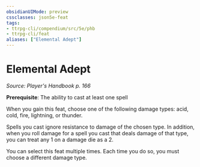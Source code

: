 ```yaml
---
obsidianUIMode: preview
cssclasses: json5e-feat
tags:
- ttrpg-cli/compendium/src/5e/phb
- ttrpg-cli/feat
aliases: ["Elemental Adept"]
---
```

# Elemental Adept
*Source: Player's Handbook p. 166*  

**Prerequisite**: The ability to cast at least one spell

When you gain this feat, choose one of the following damage types: acid, cold, fire, lightning, or thunder.

Spells you cast ignore resistance to damage of the chosen type. In addition, when you roll damage for a spell you cast that deals damage of that type, you can treat any 1 on a damage die as a 2.

You can select this feat multiple times. Each time you do so, you must choose a different damage type.